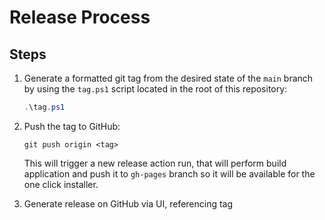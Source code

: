 # Release Process

## Steps

1. Generate a formatted git tag from the desired state of the `main` branch by using the `tag.ps1` script located in the root of this repository:

   ```powershell
   .\tag.ps1
   ```

2. Push the tag to GitHub:

   ```text
   git push origin <tag>
   ```

   This will trigger a new release action run, that will perform build application and push it to `gh-pages` branch so it will be available for the one click installer.

3. Generate release on GitHub via UI, referencing tag
